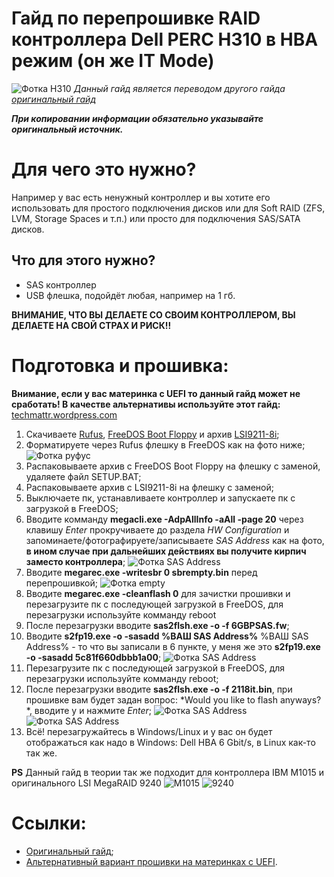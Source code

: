 # Гайд по перепрошивке RAID контроллера Dell PERC H310 в HBA режим (он же IT Mode)

![Фотка H310](https://github.com/ThinkPadThink/GuideFLASH-LSI/blob/master/h310.jpg?raw=true)
*Данный гайд является переводом другого гайда [оригинальный гайд](https://tylermade.net/2017/06/27/how-to-crossflash-perc-h310-to-it-mode-lsi-9211-8i-firmware-hba-for-freenas-unraid/)*

*__При копировании информации обязательно указывайте оригинальный источник.__* 

# Для чего это нужно?

Например у вас есть ненужный контроллер и вы хотите его использовать для простого подключения дисков или для Soft RAID (ZFS, LVM, Storage Spaces и т.п.) или просто для подключения SAS/SATA дисков.

## Что для этого нужно?
* SAS контроллер
* USB флешка, подойдёт любая, например на 1 гб.

**ВНИМАНИЕ, ЧТО ВЫ ДЕЛАЕТЕ СО СВОИМ КОНТРОЛЛЕРОМ, ВЫ ДЕЛАЕТЕ НА СВОЙ СТРАХ И РИСК!!**

# Подготовка и прошивка:
**Внимание, если у вас материнка с UEFI то данный гайд может не сработать! В качестве альтернативы используйте этот гайд:** [techmattr.wordpress.com](https://techmattr.wordpress.com/2016/04/11/updated-sas-hba-crossflashing-or-flashing-to-it-mode-dell-perc-h200-and-h310/) 
1) Скачиваете [Rufus](https://rufus.ie), [FreeDOS Boot Floppy](http://www.freedos.org/download/download/FD12FLOPPY.zip) и архив [LSI9211-8i](https://www.mediafire.com/file/6mtie10d9ud6675/LSI-9211-8i.zip/file);
2) Форматируете через Rufus флешку в FreeDOS как на фото ниже;
![Фотка руфус](https://github.com/ThinkPadThink/GuideFLASH-LSI/blob/master/rufus.jpg?raw=true)
3) Распаковываете архив с FreeDOS Boot Floppy на флешку с заменой, удаляете файл SETUP.BAT;
4) Распаковываете архив с LSI9211-8i на флешку с заменой;
5) Выключаете пк, устанавливаете контроллер и запускаете пк с загрузкой в FreeDOS;
6) Вводите комманду **megacli.exe -AdpAllInfo -aAll -page 20** через клавишу *Enter* прокручиваете до раздела  *HW Configuration* и запоминаете/фотографируете/записываете *SAS Address* как на фото, **в ином случае при дальнейших действиях вы получите кирпич заместо контроллера**;
![Фотка SAS Address](https://github.com/ThinkPadThink/GuideFLASH-LSI/blob/master/SAS%20Address.jpg?raw=true)
7) Вводите **megarec.exe -writesbr 0 sbrempty.bin** перед перепрошивкой;
![Фотка empty](https://github.com/ThinkPadThink/GuideFLASH-LSI/blob/master/empty.jpg?raw=true)
8) Вводите **megarec.exe -cleanflash 0** для зачистки прошивки и перезагрузите пк с последующей загрузкой в FreeDOS, для перезагрузки используйте комманду reboot
9) После перезагрузки вводите **sas2flsh.exe -o -f 6GBPSAS.fw**;
10) Вводите **s2fp19.exe -o -sasadd %ВАШ SAS Address%** %ВАШ SAS Address% - то что вы записали в 6 пункте, у меня же это **s2fp19.exe -o -sasadd 5с81f660dbbb1a00**;
![Фотка SAS Address](https://github.com/ThinkPadThink/GuideFLASH-LSI/blob/master/sasadd.jpg?raw=true)
11) Перезагрузите пк с последующей загрузкой в FreeDOS, для перезагрузки используйте комманду reboot;
12) После перезагрузки вводите **sas2flsh.exe -o -f 2118it.bin**, при прошивке вам будет задан вопрос: *Would you like to flash anyways? *, вводите y и нажмите *Enter*;
![Фотка SAS Address](https://github.com/ThinkPadThink/GuideFLASH-LSI/blob/master/2118it.jpg?raw=true)
![Фотка SAS Address](https://github.com/ThinkPadThink/GuideFLASH-LSI/blob/master/yes.jpg?raw=true)
13) Всё! перезагружайтесь в Windows/Linux и у вас он будет отображаться как надо в Windows: Dell HBA 6 Gbit/s, в Linux как-то так же. 


**PS** Данный гайд в теории так же подходит для контроллера IBM M1015 и оригинального LSI MegaRAID 9240
![M1015](https://github.com/ThinkPadThink/GuideFLASH-LSI/blob/master/ibm%20m1015.jpg?raw=true)
![9240](https://github.com/ThinkPadThink/GuideFLASH-LSI/blob/master/9240.jpg?raw=true)


# Ссылки:
* [Оригинальный гайд](https://tylermade.net/2017/06/27/how-to-crossflash-perc-h310-to-it-mode-lsi-9211-8i-firmware-hba-for-freenas-unraid/);
* [Альтернативный вариант прошивки на материнках с UEFI](https://techmattr.wordpress.com/2016/04/11/updated-sas-hba-crossflashing-or-flashing-to-it-mode-dell-perc-h200-and-h310/).
